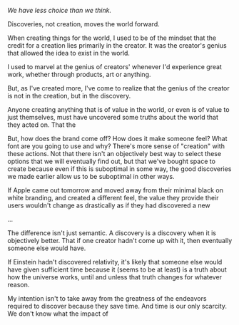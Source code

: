 *We have less choice than we think.*

Discoveries, not creation, moves the world forward.

When creating things for the world, I used to be of the mindset that the credit for a creation lies primarily in the creator. It was the creator's genius that allowed the idea to exist in the world.

I used to marvel at the genius of creators' whenever I'd experience great work, whether through products, art or anything.

But, as I've created more, I've come to realize that the genius of the creator is not in the creation, but in the discovery.

Anyone creating anything that is of value in the world, or even is of value to just themselves, must have uncovered some truths about the world that they acted on. That the 

But, how does the brand come off? How does it make someone feel? What font are you going to use and why? There's more sense of "creation" with these actions. Not that there isn't an objectively best way to select these options that we will eventually find out, but that we've bought space to create because even if this is suboptimal in some way, the good discoveries we made earlier allow us to be suboptimal in other ways.

If Apple came out tomorrow and moved away from their minimal black on white branding, and created a different feel, the value they provide their users wouldn't change as drastically as if they had discovered a new 

...

The difference isn't just semantic. A discovery is a discovery when it is objectively better. That if one creator hadn't come up with it, then eventually someone else would have.

If Einstein hadn't discovered relativity, it's likely that someone else would have given sufficient time because it (seems to be at least) is a truth about how the universe works, until and unless that truth changes for whatever reason.

My intention isn't to take away from the greatness of the endeavors required to discover because they save time. And time is our only scarcity. We don't know what the impact of 